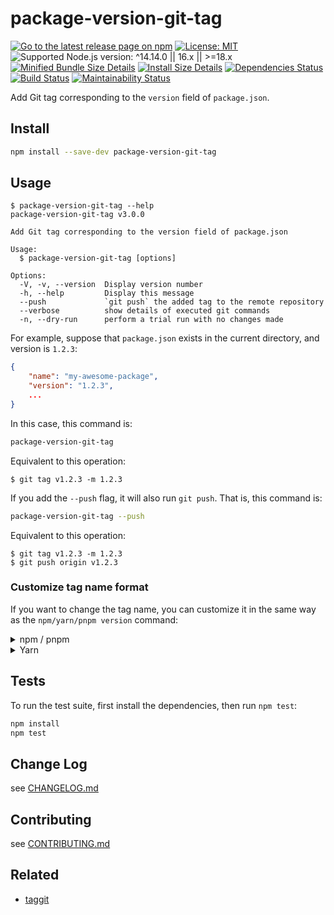 # package-version-git-tag

[![Go to the latest release page on npm](https://img.shields.io/npm/v/package-version-git-tag.svg)][npm]
[![License: MIT](https://img.shields.io/static/v1?label=license&message=MIT&color=green)][github-license]
![Supported Node.js version: ^14.14.0 || 16.x || >=18.x](https://img.shields.io/static/v1?label=node&message=%5E14.14.0%20%7C%7C%2016.x%20%7C%7C%20%3E%3D18.x&color=brightgreen)
[![Minified Bundle Size Details](https://img.shields.io/bundlephobia/min/package-version-git-tag/3.0.0)](https://bundlephobia.com/result?p=package-version-git-tag@3.0.0)
[![Install Size Details](https://packagephobia.now.sh/badge?p=package-version-git-tag@3.0.0)](https://packagephobia.now.sh/result?p=package-version-git-tag@3.0.0)
[![Dependencies Status](https://david-dm.org/sounisi5011/package-version-git-tag/status.svg)](https://david-dm.org/sounisi5011/package-version-git-tag)
[![Build Status](https://github.com/sounisi5011/package-version-git-tag/actions/workflows/ci.yaml/badge.svg)](https://github.com/sounisi5011/package-version-git-tag/actions/workflows/ci.yaml?query=branch%3Amaster)
[![Maintainability Status](https://api.codeclimate.com/v1/badges/ac675a219746d53b79bc/maintainability)](https://codeclimate.com/github/sounisi5011/package-version-git-tag/maintainability)

[npm]: https://www.npmjs.com/package/package-version-git-tag
[github-license]: https://github.com/sounisi5011/package-version-git-tag/tree/v3.0.0/LICENSE

Add Git tag corresponding to the `version` field of `package.json`.

## Install

```sh
npm install --save-dev package-version-git-tag
```

## Usage

```console
$ package-version-git-tag --help
package-version-git-tag v3.0.0

Add Git tag corresponding to the version field of package.json

Usage:
  $ package-version-git-tag [options]

Options:
  -V, -v, --version  Display version number 
  -h, --help         Display this message 
  --push             `git push` the added tag to the remote repository 
  --verbose          show details of executed git commands 
  -n, --dry-run      perform a trial run with no changes made 
```

For example, suppose that `package.json` exists in the current directory, and version is `1.2.3`:

```json
{
    "name": "my-awesome-package",
    "version": "1.2.3",
    ...
}
```

In this case, this command is:

```sh
package-version-git-tag
```

Equivalent to this operation:

```console
$ git tag v1.2.3 -m 1.2.3
```

If you add the `--push` flag, it will also run `git push`. That is, this command is:

```sh
package-version-git-tag --push
```

Equivalent to this operation:

```console
$ git tag v1.2.3 -m 1.2.3
$ git push origin v1.2.3
```

### Customize tag name format

If you want to change the tag name, you can customize it in the same way as the `npm/yarn/pnpm version` command:

<details><summary>npm / pnpm</summary>
[pnpm]: https://pnpm.io/

If you want to run this command in npm or [pnpm], you can change the prefix of the git tag by using [`tag-version-prefix`](https://docs.npmjs.com/cli/v6/using-npm/config#tag-version-prefix).
You can change the configurations using the following commands:

```sh
# Set the tag prefix to "foo-bar-"
npm config set --location=project tag-version-prefix foo-bar-
# Or, if you are using pnpm, run the following command:
pnpm config set --location=project tag-version-prefix foo-bar-
```

> **Note**: Forgetting [the `--location` option](https://docs.npmjs.com/cli/v7/commands/npm-config#location) will change the user configuration.
> If you want to change the prefix only within your project, **do not forget the `--location` option**.
>
> If you are using npm v7.19 or earlier, or pnpm v7.20 or earlier, you need to edit the `.npmrc` file directly, because it does not support the `--location` option.

Alternatively, you can directly edit [the `.npmrc` file](https://docs.npmjs.com/cli/v6/configuring-npm/npmrc):

**`.npmrc`**
```ini
; Set the tag prefix to "foo-bar-"
tag-version-prefix = "foo-bar-"
```

After editing the `.npmrc` file, check the value using the `npm config get tag-version-prefix` command (or the `pnpm config get tag-version-prefix` command).
</details>

<details><summary>Yarn</summary>
[yarn]: https://yarnpkg.com

> **Note**: Currently, **[Yarn 2 and Yarn 3](https://github.com/yarnpkg/berry) is not supported**.

If you want to run this command in [yarn], [you can change the prefix of the git tag by using `version-tag-prefix`](https://classic.yarnpkg.com/lang/en/docs/cli/version/#toc-git-tags).
You can change the configuration by editing [the `.yarnrc` file](https://classic.yarnpkg.com/lang/en/docs/yarnrc/):

**`.yarnrc`**
```
# Set the tag prefix to "foo-bar-"
version-tag-prefix foo-bar-
```

After editing the `.yarnrc` file, check the value using the `yarn config get version-tag-prefix` command.

Alternatively, you can use [the `yarn config set` command](https://classic.yarnpkg.com/en/docs/cli/config#toc-yarn-config-set-g-global).

> **Note**: The `yarn config set` command updates the `.yarnrc` file in the home directory.
> If you want to change the prefix only within your project, you need to edit the `.yarnrc` file directly.

```sh
# Set the tag prefix to "foo-bar-"
yarn config set version-tag-prefix foo-bar-
```
</details>

## Tests

To run the test suite, first install the dependencies, then run `npm test`:

```sh
npm install
npm test
```

## Change Log

see [CHANGELOG.md](https://github.com/sounisi5011/package-version-git-tag/tree/v3.0.0/CHANGELOG.md)

## Contributing

see [CONTRIBUTING.md](https://github.com/sounisi5011/package-version-git-tag/tree/master/CONTRIBUTING.md)

## Related

* [taggit](https://github.com/okunishinishi/node-taggit)
